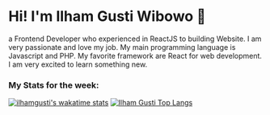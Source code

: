 # Hi! I'm Ilham Gusti Wibowo 👋

a Frontend Developer who experienced in ReactJS to building Website. I am very passionate and love my job. My main programming language is Javascript and PHP. My favorite framework are React for web development. I am very excited to learn something new.


### My Stats for the week:

[![ilhamgusti's wakatime stats](https://github-readme-stats.vercel.app/api/wakatime?username=ilhamgusti&layout=compact&hide=INI,Git%20Config,%20Apache%20Config,%20Properties,Text)](https://wakatime.com/@ilhamgusti) [![Ilham Gusti Top Langs](https://github-readme-stats.vercel.app/api/top-langs/?username=ilhamgusti&count_private=true&show_icons=true&langs_count=10&layout=compact&hide=c,css,makefile,blade,roff,shell,less,m4,dart,dockerfile,objective-c,kotlin,swift)](https://github.com/ilhamgusti)




